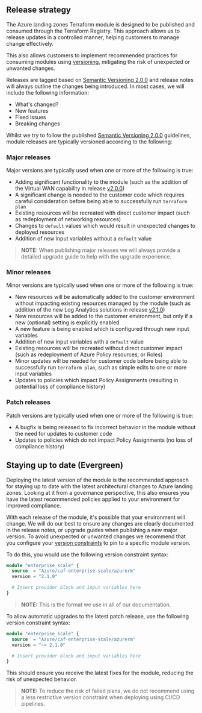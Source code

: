 ## Release strategy

The Azure landing zones Terraform module is designed to be published and consumed through the Terraform Registry.
This approach allows us to release updates in a controlled manner, helping customers to manage change effectively.

This also allows customers to implement recommended practices for consuming modules using [versioning][module_versions], mitigating the risk of unexpected or unwanted changes.

Releases are tagged based on [Semantic Versioning 2.0.0][sem_ver_2] and release notes will always outline the changes being introduced.
In most cases, we will include the following information:

- What's changed?
- New features
- Fixed issues
- Breaking changes

Whilst we try to follow the published [Semantic Versioning 2.0.0][sem_ver_2] guidelines, module releases are typically versioned according to the following:

### Major releases

Major versions are typically used when one or more of the following is true:

- Adding significant functionality to the module (such as the addition of the Virtual WAN capability in release [v2.0.0][release_v2_0_0])
- A significant change is needed to the customer code which requires careful consideration before being able to successfully run `terraform plan`
- Existing resources will be recreated with direct customer impact (such as redeployment of networking resources)
- Changes to `default` values which would result in unexpected changes to deployed resources
- Addition of new input variables without a `default` value

> **NOTE:** When publishing major releases we will always provide a detailed upgrade guide to help with the upgrade experience.

### Minor releases

Minor versions are typically used when one or more of the following is true:

- New resources will be automatically added to the customer environment without impacting existing resources managed by the module (such as addition of the new Log Analytics solutions in release [v2.1.0][release_v2_1_0])
- New resources will be added to the customer environment, but only if a new (optional) setting is explicitly enabled
- A new feature is being enabled which is configured through new input variables
- Addition of new input variables with a `default` value
- Existing resources will be recreated without direct customer impact (such as redeployment of Azure Policy resources, or Roles)
- Minor updates will be needed for customer code before being able to successfully run `terraform plan`, such as simple edits to one or more input variables
- Updates to policies which impact Policy Assignments (resulting in potential loss of compliance history)

### Patch releases

Patch versions are typically used when one or more of the following is true:

- A bugfix is being released to fix incorrect behavior in the module without the need for updates to customer code
- Updates to policies which do not impact Policy Assignments (no loss of compliance history)

## Staying up to date (Evergreen)

Deploying the latest version of the module is the recommended approach for staying up to date with the latest architectural changes to Azure landing zones.
Looking at it from a governance perspective, this also ensures you have the latest recommended policies applied to your environment for improved compliance.

With each release of the module, it's possible that your environment will change.
We will do our best to ensure any changes are clearly documented in the release notes, or upgrade guides when publishing a new major version.
To avoid unexpected or unwanted changes we recommend that you configure your [version constraints][version_constraints] to pin to a specific module version.

To do this, you would use the following version constraint syntax:

```terraform
module "enterprise_scale" {
  source  = "Azure/caf-enterprise-scale/azurerm"
  version = "2.1.0"

  # Insert provider block and input variables here
}
```

> **NOTE:** This is the format we use in all of our documentation.

To allow automatic upgrades to the latest patch release, use the following version constraint syntax:

```terraform
module "enterprise_scale" {
  source  = "Azure/caf-enterprise-scale/azurerm"
  version = "~> 2.1.0"

  # Insert provider block and input variables here
}
```

This should ensure you receive the latest fixes for the module, reducing the risk of unexpected behavior.

> **NOTE:** To reduce the risk of failed plans, we do not recommend using a less restrictive version constraint when deploying using CI/CD pipelines.

 [//]: # (************************)
 [//]: # (INSERT LINK LABELS BELOW)
 [//]: # (************************)

[module_versions]:     https://www.terraform.io/language/modules/syntax#version "Terraform - Module Versions"
[version_constraints]: https://www.terraform.io/language/modules/syntax#version "Terraform - Version Constraints"
[sem_ver_2]:           https://semver.org/ "Overview of Semantic Versioning 2.0.0"
[release_v2_0_0]:      https://github.com/Azure/terraform-azurerm-caf-enterprise-scale/releases/tag/v2.0.0 "Release notes for v2.0.0 of the Azure landing zones Terraform module"
[release_v2_1_0]:      https://github.com/Azure/terraform-azurerm-caf-enterprise-scale/releases/tag/v2.1.0 "Release notes for v2.1.0 of the Azure landing zones Terraform module"
